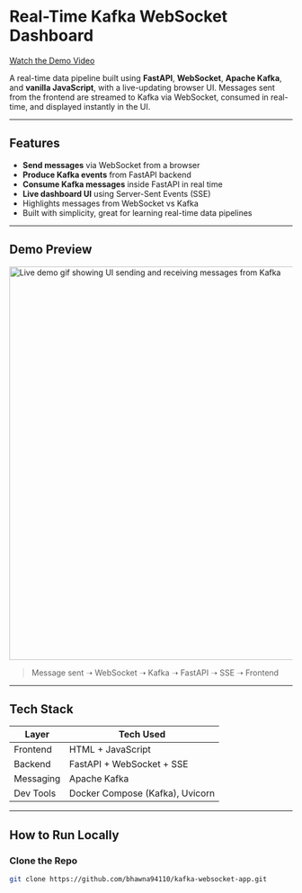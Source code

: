 #  Real-Time Kafka WebSocket Dashboard

[Watch the Demo Video](assets/demo/Screen-Recording.gif)

A real-time data pipeline built using **FastAPI**, **WebSocket**, **Apache Kafka**, and **vanilla JavaScript**, with a live-updating browser UI. Messages sent from the frontend are streamed to Kafka via WebSocket, consumed in real-time, and displayed instantly in the UI.

---

## Features

- **Send messages** via WebSocket from a browser
- **Produce Kafka events** from FastAPI backend
- **Consume Kafka messages** inside FastAPI in real time
- **Live dashboard UI** using Server-Sent Events (SSE)
- Highlights messages from WebSocket vs Kafka
- Built with simplicity, great for learning real-time data pipelines

---

##  Demo Preview

<img src="preview.gif" width="700" alt="Live demo gif showing UI sending and receiving messages from Kafka">

>  Message sent ➝ WebSocket ➝ Kafka ➝ FastAPI ➝ SSE ➝ Frontend

---

##  Tech Stack

| Layer       | Tech Used                         |
|-------------|-----------------------------------|
| Frontend    | HTML + JavaScript                 |
| Backend     | FastAPI + WebSocket + SSE         |
| Messaging   | Apache Kafka                      |
| Dev Tools   | Docker Compose (Kafka), Uvicorn   |

---

##  How to Run Locally

###  Clone the Repo

```bash
git clone https://github.com/bhawna94110/kafka-websocket-app.git
